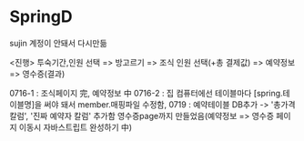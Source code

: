 # SpringD
sujin 계정이 안돼서 다시만듦

<진행>
투숙기간,인원 선택 => 방고르기 => 조식 인원 선택(+총 결제값) => 예약정보 => 영수증(결과)

0716-1 : 조식페이지 完, 예약정보 中
0716-2 : 집 컴퓨터에선 테이블마다 [spring.테이블명]을 써야 돼서 member.매핑파일 수정함, 
0719 : 
        예약테이블 DB추가 -> '총가격 칼럼', '진짜 예약자 칼럼' 추가함
        영수증page까지 만들었음(예약정보 => 영수증 페이지 이동시 자바스트립트 완성하기 中)
        
        
